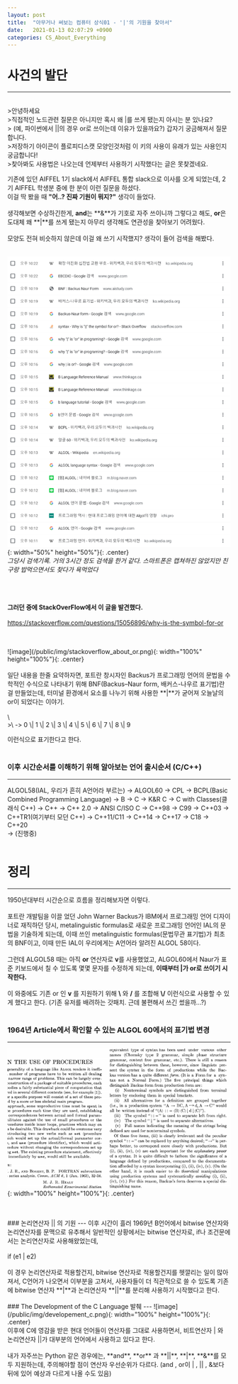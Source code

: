 ```yaml
---
layout: post
title:  "아무거나 써보는 컴퓨터 상식01 - '|'의 기원을 찾아서"
date:   2021-01-13 02:07:29 +0900
categories: CS_About_Everything
---
```


# 사건의 발단
---
<br>
>안녕하세요
<br>
>직접적인 노드관련 질문은 아니지만 혹시 왜 |를 쓰게 됐는지 아시는 분 있나요?
<br>
> (예, 파이썬에서 ||의 경우 or로 쓰이는데 이유가 있을까요?) 갑자기 궁금해져서 질문합니다.
<br>
>저장하기 아이콘이 플로피디스캣 모양인것처럼 이 키의 사용이 유래가 있는 사용인지 궁금합니다!
<br>
>찾아봐도 사용법은 나오는데 언제부터 사용하기 시작했다는 글은 못찾겠네요.
<br>

기존에 있던 AIFFEL 1기 slack에서 AIFFEL 통합 slack으로 이사를 오게 되었는데, 2기 AIFFEL 학생분 중에 한 분이 이런 질문을 하셨다.  
이걸 딱 봤을 때 **"어..? 진짜 기원이 뭐지?"** 생각이 들었다.
<br>
<br>
생각해보면 수상하긴한게, **and**는 **&**가 기호로 자주 쓰이니까 그렇다고 해도, **or**은 도대체 왜 **|**를 쓰게 됐는지 아무리 생각해도 연관성을 찾아보기 어려웠다.
 <br>
 <br>
 모양도 전혀 비슷하지 않은데 이걸 왜 쓰기 시작했지? 생각이 들어 검색을 해봤다.
 <br>
 <br>

![image](/public/img/capture00.png){: width="50%" height="50%"}{: .center} 
<br>
_그당시 검색기록. 거의 3시간 정도 검색을 한거 같다. 스마트폰은 캡쳐하진 않았지만 친구랑 밥먹으면서도 찾다가 욕먹었다_
<br>
<br>

<br><br>
**그러던 중에 StackOverFlow에서 이 글을 발견했다.**
<br>
<br>
<https://stackoverflow.com/questions/15056896/why-is-the-symbol-for-or>

<br>
<br>
![image](/public/img/stackoverflow_about_or.png){: width="100%" height="100%"}{: .center}
<br>
<br>
일단 내용을 한줄 요약하자면, 포트란 창시자인 Backus가 프로그래밍 언어의 문법을 수학적인 수식으로 나타내기 위해 BNF(Backus–Naur form, 배커스-나우르 표기법)란 걸 만들었는데, 터미널 환경에서 요소를 나누기 위해 사용한 **|**가 굳어져 오늘날의 or이 되었다는 이야기.
<br>
<br>
\<BNF 예시 - RHS\>
<br>
>\<digit\> -> 0 \| 1 \| 2 \| 3 \| 4 \| 5 \| 6 \| 7 \| 8 \| 9

이런식으로 표기한다고 한다.
<br>
<br>
### 이후 시간순서를 이해하기 위해 알아보는 언어 출시순서 (C/C++)  
---
ALGOL58(IAL, 우리가 흔히 A언어라 부르는) -> ALGOL60 ->  CPL -> BCPL(Basic Combined Programming Language) ->  B -> C -> K&R C -> C with Classes(클래식 C++) -> C++ -> C++ 2.0 -> ANSI C/ISO C -> C++98 -> C99 -> C++03 -> C++TR1(여기부터 모던 C++) -> C++11/C11 -> C++14 -> C++17 -> C18 -> C++20   
-> (진행중) 
<br>
<br>
# 정리
---
1950년대부터 시간순으로 흐름을 정리해보자면 이렇다.
<br>
<br>
포트란 개발팀을 이끌 었던 John Warner Backus가 IBM에서 프로그래밍 언어 디자이너로 재직하던 당시, metalinguistic formulas로 새로운 프로그래밍 언어인 IAL의 문법을 기술하게 되는데, 이때 쓰인 metalinguistic formulas(문법무관 표기법)가 최초의 BNF이고, 이때 만든 IAL이 우리에게는 A언어라 알려진 ALGOL 58이다.
<br>
<br>
그런데 ALGOL58 때는 아직 **or** 연산자로 **v**를 사용했었고, ALGOL60에서 Naur가 표준 키보드에서 칠 수 있도록 몇몇 문자를 수정하게 되는데, __이때부터 |가 or로 쓰이기 시작한다.__
<br>
<br>
이 와중에도 기존 or 인 **v** 를 지원하기 위해 **\\** 와 **/** 를 조합해 **\\/** 이런식으로 사용할 수 있게 했다고 한다. (기존 유저를 배려하는 갓패치. 근데 불편해서 쓰긴 썼을까...?)
<br>
<br>
### 1964년 Article에서 확인할 수 있는 ALGOL 60에서의 표기법 변경 
---
![image](/public/img/algol60.png){: width="100%" height="100%"}{: .center}


<br>
<br>
### 논리연산자 || 의 기원
---
이후 시간이 흘러 1969년 B언어에서 bitwise 연산자와 논리연산자를 문맥으로 유추해서 일반적인 상황에서는 bitwise 연산자로, if나 조건문에서는 논리연산자로 사용해왔었는데,
<br>
<br> 
if (e1 | e2)
<br>
<br>
이 경우 논리연산자로 적용할건지, bitwise 연산자로 적용할건지를 헷깔리는 일이 많아져서, C언어가 나오면서 이부분을 고쳐서, 사용자들이 더 직관적으로 쓸 수 있도록 기존에 bitwise 연산자 **|**과 논리연산자 **||**를 분리해 사용하기 시작했다고 한다.
<br>
<br>
### The Development of the C Language 발췌
---
![image](/public/img/developement_c.png){: width="100%" height="100%"}{: .center}

<br>
이후에 C에 영감을 받은 현대 언어들이 연산자를 그대로 사용하면서, 비트연산자 | 와 논리연산자 ||가 대부분의 언어에서 사용하고 있다고 한다.
<br>
<br>
내가 자주쓰는 Python 같은 경우에는, **and**, **or** 과 **||**, **|**, **&**를 모두 지원하는데, 주의해야할 점이 연산자 우선순위가 다르다. (and , or이 | , || , &보다 뒤에 있어 예상과 다르게 나올 수도 있음)
